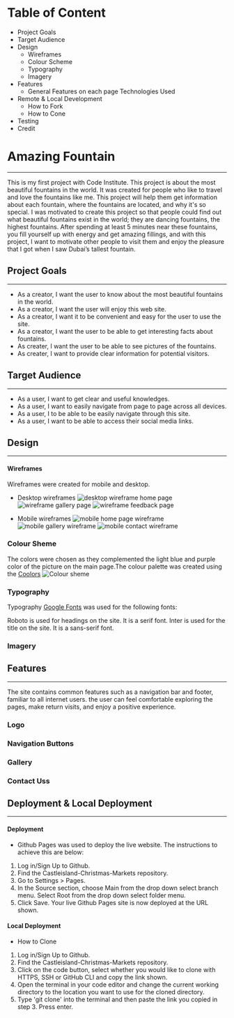 # Table of Content

* Project Goals
* Target Audience
* Design
  * Wireframes
  * Colour Scheme
  * Typography
  * Imagery
* Features
   * General Features on each page
 Technologies Used
* Remote & Local Development
  * How to Fork
  * How to Cone
* Testing
* Credit

# Amazing Fountain
***
This is my first project with Code Institute. This project is about the most beautiful fountains in the world. It was created for people who like to travel and love the fountains like me. This project will help them get information about each fountain, where the fountains are located, and why it's so special. I was motivated to create this project so that people could find out what beautiful fountains exist in the world; they are dancing fountains, the highest fountains. After spending at least 5 minutes near these fountains, you fill yourself up with energy and get amazing fillings, and with this project, I want to motivate other people to visit them and enjoy the pleasure that I got when I saw Dubai’s tallest fountain.

## Project Goals
***
* As a creator, I want the user to know about the most beautiful fountains in the world.
* As a creator, I want the user will enjoy this web site.
* As a creator, I want it to be convenient and easy for the user to use the site.
 * As a creator, I want the user to be able to get interesting facts about fountains.
 * As  creater, I want the user to be able to see pictures of the fountains.
 * As creater, I want to provide clear information for potential visitors.

 ## Target Audience
 ***
 * As a user, I want to get clear and useful knowledges.
 * As a user, I want to easily navigate from page to page across all devices.
 * As a user, I to be able to be easily navigate through this site.
 * As a user, I want to be able to access their social media links.



 ## Design
 ***

 #### Wireframes

 Wireframes were created for mobile and desktop.

  * Desktop wireframes
 ![desktop wireframe home page](assets/images/wireframedesktop2.png)
 ![wireframe gallery page](assets/images/wireframedesktop.png)
 ![wireframe feedback page](assets/images/wireframedesktop1.png)

  * Mobile wireframes
 ![mobile home page wireframe](assets/images/wireframemobile2.png)
 ![mobile gallery wireframe](assets/images/wireframemobile1.png)
 ![mobile contact wireframe](assets/images/wireframemobile.png)

### Colour Sheme
The colors were chosen as they complemented the light blue and purple color of the picture on the main page.The colour palette was created using the [Coolors](https://coolors.co/adb2dc-898fbf-b5caec-607bcd-000000-ffffff)
![Colour sheme](assets/images/coolors.png)

### Typography

Typography
[Google Fonts](https://fonts.google.com/about) was used for the following fonts:

Roboto is used for headings on the site. It is a serif font.
Inter is used for the title on the site. It is a sans-serif font.

### Imagery
## Features
***
The site contains common features such as a navigation bar and footer, familiar to all internet users. the user can feel comfortable exploring the pages, make return visits, and enjoy a positive experience.

### Logo
### Navigation Buttons
### Gallery
### Contact Uss




 ## Deployment & Local Deployment
 ***
 #### Deployment
 * Github Pages was used to deploy the live website. The instructions to achieve this are below:

1. Log in/Sign Up to Github.
2. Find the Castleisland-Christmas-Markets repository.
3. Go to Settings > Pages.
4. In the Source section, choose Main from the drop down select branch menu. Select Root from the drop down select folder menu.
5. Click Save. Your live Github Pages site is now deployed at the URL shown.

#### Local Deployment

 * How to Clone

1. Log in/Sign Up to Github.
2. Find the Castleisland-Christmas-Markets repository.
3. Click on the code button, select whether you would like to clone with HTTPS, SSH or GitHub CLI and copy the link shown.
4. Open the terminal in your code editor and change the current working directory to the location you want to use for the cloned directory.
5. Type 'git clone' into the terminal and then paste the link you copied in step 3. Press enter.